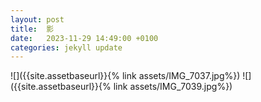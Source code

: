 ```yaml
---
layout: post
title:  影
date:   2023-11-29 14:49:00 +0100
categories: jekyll update
---
```

![]({{site.assetbaseurl}}{% link assets/IMG_7037.jpg%})
![]({{site.assetbaseurl}}{% link assets/IMG_7039.jpg%})




